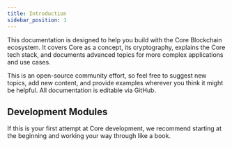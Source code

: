 ```yaml
---
title: Introduction
sidebar_position: 1
---
```


This documentation is designed to help you build with the Core Blockchain ecosystem. It covers Core as a concept, its cryptography, explains the Core tech stack, and documents advanced topics for more complex applications and use cases.

This is an open-source community effort, so feel free to suggest new topics, add new content, and provide examples wherever you think it might be helpful. All documentation is editable via GitHub.

## Development Modules

If this is your first attempt at Core development, we recommend starting at the beginning and working your way through like a book.
